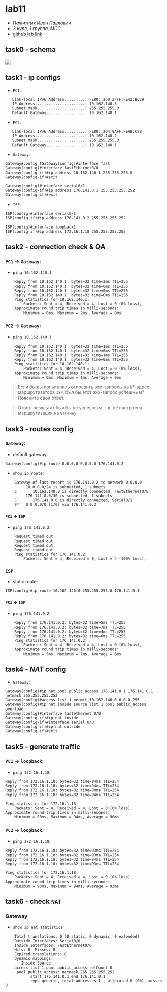 # lab11
* *Пажитных Иван Павлович*
* *3 курс, 1 группа, МСС*
* [github lab link](https://github.com/Drapegnik/bsu/tree/master/networks/lab11)

## task0 - schema
![](http://res.cloudinary.com/dzsjwgjii/image/upload/v1494851136/networks-11-2.png)

## task1 - ip configs
* `PC1`:
```
   Link-local IPv6 Address.........: FE80::260:2FFF:FE42:BC29
   IP Address......................: 10.162.140.3
   Subnet Mask.....................: 255.255.255.0
   Default Gateway.................: 10.162.140.1
```

* `PC2`:
```
   Link-local IPv6 Address.........: FE80::204:9AFF:FEAB:C88
   IP Address......................: 10.162.140.2
   Subnet Mask.....................: 255.255.255.0
   Default Gateway.................: 10.162.140.1
```

* `Gateway`:
```
Gateway#config tGateway(config)#interface fast
Gateway(config)#interface fastEthernet0/0
Gateway(config-if)#ip address 10.162.140.1 255.255.255.0
Gateway(config-if)#exit
```

```
Gateway(config)#interface serial0/1
Gateway(config-if)#ip address 176.141.0.1 255.255.255.252
Gateway(config-if)#exit
```

* `ISP`:
```
ISP(config)#interface serial0/1
ISP(config-if)#ip address 176.141.0.2 255.255.255.252
```

```
ISP(config)#interface loopback1
ISP(config-if)#ip address 172.16.1.18 255.255.255.255
```

## task2 - connection check & QA
### `PC1` -> `Gateway`:
* `ping 10.162.140.1`
```
	Reply from 10.162.140.1: bytes=32 time=2ms TTL=255
	Reply from 10.162.140.1: bytes=32 time=0ms TTL=255
	Reply from 10.162.140.1: bytes=32 time=0ms TTL=255
	Reply from 10.162.140.1: bytes=32 time=0ms TTL=255
	Ping statistics for 10.162.140.1:
	    Packets: Sent = 4, Received = 4, Lost = 0 (0% loss),
	Approximate round trip times in milli-seconds:
	    Minimum = 0ms, Maximum = 2ms, Average = 0ms
```

### `PC2` -> `Gateway`:
* `ping 10.162.140.1`
```
	Reply from 10.162.140.1: bytes=32 time=1ms TTL=255
	Reply from 10.162.140.1: bytes=32 time=0ms TTL=255
	Reply from 10.162.140.1: bytes=32 time=1ms TTL=255
	Reply from 10.162.140.1: bytes=32 time=0ms TTL=255
	Ping statistics for 10.162.140.1:
	    Packets: Sent = 4, Received = 4, Lost = 0 (0% loss),
	Approximate round trip times in milli-seconds:
	    Minimum = 0ms, Maximum = 1ms, Average = 0ms
```

> Если бы вы попытались отправить эхо-запросы на *IP*-адрес маршрутизатора `ISP`, был бы этот эхо-запрос успешным? Поясните свой ответ.

> Ответ: результат был бы не успешным, т.к. не настроена маршрутизация на `Gateway`

## task3 - routes config

### `Gateway`:
* default gateway:
```
Gateway(config)#ip route 0.0.0.0 0.0.0.0 176.141.0.2
```

* `show ip route`:
```
	Gateway of last resort is 176.141.0.2 to network 0.0.0.0
	     10.0.0.0/24 is subnetted, 1 subnets
	C       10.162.140.0 is directly connected, FastEthernet0/0
	     176.141.0.0/30 is subnetted, 1 subnets
	C       176.141.0.0 is directly connected, Serial0/1
	S*   0.0.0.0/0 [1/0] via 176.141.0.2
```

#### `PC1` -> `ISP`
* `ping 176.141.0.2`:
```
	Request timed out.
	Request timed out.
	Request timed out.
	Request timed out.
	Ping statistics for 176.141.0.2:
	    Packets: Sent = 4, Received = 0, Lost = 4 (100% loss),
```

### `ISP`

* static route:
```
ISP(config)#ip route 10.162.140.0 255.255.255.0 176.141.0.1
```

#### `PC1` -> `ISP`
* `ping 176.141.0.2`:
```
	Reply from 176.141.0.2: bytes=32 time=5ms TTL=255
	Reply from 176.141.0.2: bytes=32 time=7ms TTL=255
	Reply from 176.141.0.2: bytes=32 time=4ms TTL=255
	Reply from 176.141.0.2: bytes=32 time=6ms TTL=255
	Ping statistics for 176.141.0.2:
	    Packets: Sent = 4, Received = 4, Lost = 0 (0% loss),
	Approximate round trip times in milli-seconds:
	    Minimum = 5ms, Maximum = 7ms, Average = 6ms
```

## task4 - *NAT* config
* `Gateway`:
```
Gateway(config)#ip nat pool public_access 176.141.0.1 176.141.0.1 netmask 255.255.255.252
Gateway(config)#access-list 1 permit 10.162.140.0 0.0.0.255
Gateway(config)#ip nat inside source list 1 pool public_access overload
Gateway(config)#interface fastethernet 0/0 
Gateway(config-if)#ip nat inside
Gateway(config-if)#interface serial 0/0
Gateway(config-if)#ip nat outside 
Gateway(config-if)#exit
```

## task5 - generate traffic
### `PC1` -> `loopback`:
* `ping 172.16.1.18`:
```
Reply from 172.16.1.18: bytes=32 time=94ms TTL=254
Reply from 172.16.1.18: bytes=32 time=94ms TTL=254
Reply from 172.16.1.18: bytes=32 time=80ms TTL=254
Reply from 172.16.1.18: bytes=32 time=94ms TTL=254

Ping statistics for 172.16.1.18:
    Packets: Sent = 4, Received = 4, Lost = 0 (0% loss),
Approximate round trip times in milli-seconds:
    Minimum = 80ms, Maximum = 94ms, Average = 90ms
```

### `PC2` -> `loopback`:
* `ping 172.16.1.18`:
```
Reply from 172.16.1.18: bytes=32 time=93ms TTL=254
Reply from 172.16.1.18: bytes=32 time=93ms TTL=254
Reply from 172.16.1.18: bytes=32 time=94ms TTL=254
Reply from 172.16.1.18: bytes=32 time=93ms TTL=254

Ping statistics for 172.16.1.18:
    Packets: Sent = 4, Received = 4, Lost = 0 (0% loss),
Approximate round trip times in milli-seconds:
    Minimum = 93ms, Maximum = 94ms, Average = 93ms
```

## task6 - check `NAT`
### Gateway
* `show ip nat statistics`
```
	Total translations: 0 (0 static, 0 dynamic, 0 extended)
	Outside Interfaces: Serial0/0
	Inside Interfaces: FastEthernet0/0
	Hits: 8  Misses: 8
	Expired translations: 8
	Dynamic mappings:
	-- Inside Source
	access-list 1 pool public_access refCount 0
	 pool public_access: netmask 255.255.255.252
	       start 176.141.0.1 end 176.141.0.1
	       type generic, total addresses 1 , allocated 0 (0%), misses 0
```
